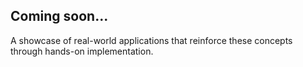 ## Coming soon...  
A showcase of real-world applications that reinforce these concepts through hands-on implementation.